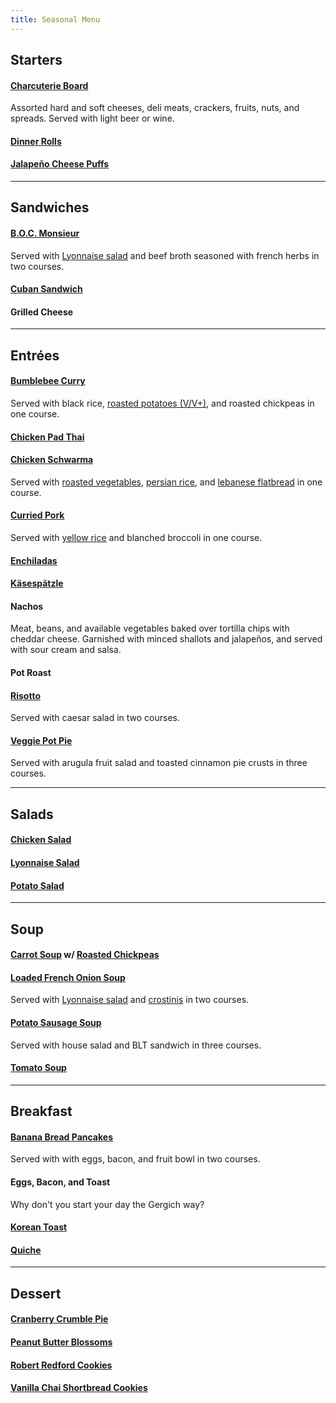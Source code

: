 ```yaml
---
title: Seasonal Menu
---
```


## Starters

#### [Charcuterie Board](recipes/shareables/charcuterie-board.md)

Assorted hard and soft cheeses, deli meats, crackers, fruits, nuts, and spreads. Served with light beer or wine.

#### [Dinner Rolls](recipes/breads/dinner-rolls.md)

#### [Jalapeño Cheese Puffs](recipes/shareables/jalapeno-cheese-puffs.md)

---

## Sandwiches

#### [B.O.C. Monsieur](recipes/handhelds/boc-monsieur.md)

Served with [Lyonnaise salad](recipes/salads/green-salads/lyonnaise-salad.md) and beef broth seasoned with french herbs in two courses.

#### [Cuban Sandwich](recipes/handhelds/cuban-sandwiches.md)

#### Grilled Cheese

---

## Entrées

#### [Bumblebee Curry](recipes/meatless/bumblebee-curry.md)

Served with black rice, [roasted potatoes (V/V+)](recipes/sides/potatoes/roasted-potatoes.md), and roasted chickpeas in one course.

#### [Chicken Pad Thai](recipes/poultry/chicken-pad-thai.md)

#### [Chicken Schwarma](recipes/poultry/chicken-schwarma.md)

Served with [roasted vegetables](references/techniques/oven-roasted-vegetables.md), [persian rice](recipes/sides/rice/persian-rice.md), and [lebanese flatbread](recipes/breads/lebanese-flatbread.md) in one course.

#### [Curried Pork](recipes/pork/curried-pork.md)

Served with [yellow rice](recipes/sides/rice/yellow-rice.md) and blanched broccoli in one course.

#### [Enchiladas](recipes/poultry/enchiladas.md)

#### [Käsespätzle](recipes/pork/detroit-kaesespaeztle.md)

#### Nachos

Meat, beans, and available vegetables baked over tortilla chips with cheddar cheese. Garnished with minced shallots and jalapeños, and served with sour cream and salsa.

#### Pot Roast

#### [Risotto](recipes/meatless/white-risotto.md)

Served with caesar salad in two courses.

#### [Veggie Pot Pie](recipes/meatless/veggie-pot-pie.md)

Served with arugula fruit salad and toasted cinnamon pie crusts in three courses.

---

## Salads

#### [Chicken Salad](recipes/salads/chicken-salad.md)

#### [Lyonnaise Salad](recipes/salads/green-salads/lyonnaise-salad.md)

#### [Potato Salad](recipes/salads/potato-salad.md)

---

## Soup

#### [Carrot Soup](recipes/soups/carrot-soup.md) w/ [Roasted Chickpeas](recipes/sides/roasted-chickpeas.md)

#### [Loaded French Onion Soup](recipes/soups/loaded-french-onion-soup.md)

Served with [Lyonnaise salad](recipes/salads/green-salads/lyonnaise-salad.md) and [crostinis](recipes/sides/crostinis.md) in two courses.

#### [Potato Sausage Soup](recipes/soups/potato-sausage-soup.md)

Served with house salad and BLT sandwich in three courses.

#### [Tomato Soup](recipes/soups/tomato-soup.md)

---

## Breakfast

#### [Banana Bread Pancakes](recipes/meatless/banana-bread-pancakes.md)

Served with with eggs, bacon, and fruit bowl in two courses.

#### Eggs, Bacon, and Toast

Why don't you start your day the Gergich way?

#### [Korean Toast](recipes/handhelds/korean-toast.md)

#### [Quiche](recipes/eggs/quiche.md)

---

## Dessert

#### [Cranberry Crumble Pie](recipes/desserts/pies/cranberry-crumble-pie.md)

#### [Peanut Butter Blossoms](recipes/desserts/cookies/peanut-butter-blossoms.md)

#### [Robert Redford Cookies](recipes/desserts/cookies/robert-redford-cookies.md)

#### [Vanilla Chai Shortbread Cookies](recipes/desserts/cookies/vanilla-chai-shortbread-cookies.md)

